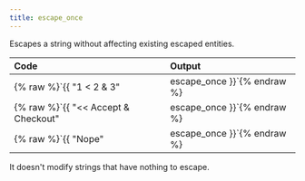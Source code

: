 ```yaml
---
title: escape_once
---
```


Escapes a string without affecting existing escaped entities.

| Code                                                   | Output             |
|:-------------------------------------------------------|:-------------------|
| {% raw %}`{{ "1 < 2 & 3" | escape_once }}`{% endraw %}     | `"1 < 2 & 3"` |
| {% raw %}`{{ "<< Accept & Checkout" | escape_once }}`{% endraw %}     | `"<< Accept & Checkout"` |
| {% raw %}`{{ "Nope" | escape_once }}`{% endraw %}           | `"Nope"` |

It doesn't modify strings that have nothing to escape.
